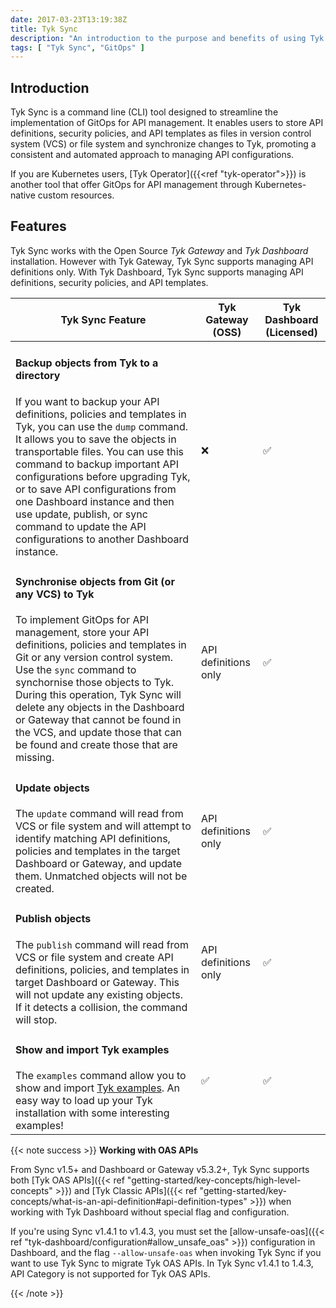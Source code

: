 ```yaml
---
date: 2017-03-23T13:19:38Z
title: Tyk Sync
description: "An introduction to the purpose and benefits of using Tyk Sync for GitOps in API management. Learn about Tyk Sync's main features, including synchronization of API definitions and policies, support for version control system (VCS) and file system, and backup of objects from Tyk."
tags: [ "Tyk Sync", "GitOps" ]
---
```


## Introduction
Tyk Sync is a command line (CLI) tool designed to streamline the implementation of GitOps for API management. It enables users to store API definitions, security policies, and API templates as files in version control system (VCS) or file system and synchronize changes to Tyk, promoting a consistent and automated approach to managing API configurations.

If you are Kubernetes users, [Tyk Operator]({{<ref "tyk-operator">}}) is another tool that offer GitOps for API management through Kubernetes-native custom resources.

## Features
Tyk Sync works with the Open Source *Tyk Gateway* and *Tyk Dashboard* installation. However with Tyk Gateway, Tyk Sync supports managing API definitions only. With Tyk Dashboard, Tyk Sync supports managing API definitions, security policies, and API templates.

| Tyk Sync Feature                                                           | Tyk Gateway (OSS) | Tyk Dashboard (Licensed) |
| ---------------------------------------------------------------------------|-------------------|--------------------------|
| <h4>Backup objects from Tyk to a directory</h4>If you want to backup your API definitions, policies and templates in Tyk, you can use the `dump` command. It allows you to save the objects in transportable files. You can use this command to backup important API configurations before upgrading Tyk, or to save API configurations from one Dashboard instance and then use update, publish, or sync command to update the API configurations to another Dashboard instance. | ❌ | ✅ |
| <h4>Synchronise objects from Git (or any VCS) to Tyk</h4>To implement GitOps for API management, store your API definitions, policies and templates in Git or any version control system. Use the `sync` command to synchornise those objects to Tyk. During this operation, Tyk Sync will delete any objects in the Dashboard or Gateway that cannot be found in the VCS, and update those that can be found and create those that are missing.| API definitions only | ✅ |
| <h4>Update objects</h4>The `update` command will read from VCS or file system and will attempt to identify matching API definitions, policies and templates in the target Dashboard or Gateway, and update them. Unmatched objects will not be created.| API definitions only | ✅ |
| <h4>Publish objects</h4>The `publish` command will read from VCS or file system and create API definitions, policies, and templates in target Dashboard or Gateway. This will not update any existing objects. If it detects a collision, the command will stop.| API definitions only | ✅ |
| <h4>Show and import Tyk examples</h4>The `examples` command allow you to show and import [Tyk examples](https://github.com/TykTechnologies/tyk-examples). An easy way to load up your Tyk installation with some interesting examples!| ✅ | ✅ |

{{< note success >}}
**Working with OAS APIs**

From Sync v1.5+ and Dashboard or Gateway v5.3.2+, Tyk Sync supports both [Tyk OAS APIs]({{< ref "getting-started/key-concepts/high-level-concepts" >}}) and [Tyk Classic APIs]({{< ref "getting-started/key-concepts/what-is-an-api-definition#api-definition-types" >}}) when working with Tyk Dashboard without special flag and configuration.
<br>

If you're using Sync v1.4.1 to v1.4.3, you must set the [allow-unsafe-oas]({{< ref "tyk-dashboard/configuration#allow_unsafe_oas" >}}) configuration in Dashboard, and the flag `--allow-unsafe-oas` when invoking Tyk Sync if you want to use Tyk Sync to migrate Tyk OAS APIs. In Tyk Sync v1.4.1 to 1.4.3, API Category is not supported for Tyk OAS APIs.

{{< /note >}}
